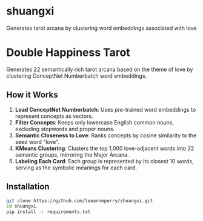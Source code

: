 # shuangxi
Generates tarot arcana by clustering word embeddings associated with love

# Double Happiness Tarot

Generates 22 semantically rich tarot arcana based on the theme of love by clustering ConceptNet Numberbatch word embeddings. 

## How it Works

1. **Load ConceptNet Numberbatch**: Uses pre-trained word embeddings to represent concepts as vectors.
2. **Filter Concepts**: Keeps only lowercase English common nouns, excluding stopwords and proper nouns.
3. **Semantic Closeness to Love**: Ranks concepts by cosine similarity to the seed word "love".
4. **KMeans Clustering**: Clusters the top 1,000 love-adjacent words into 22 semantic groups, mirroring the Major Arcana.
5. **Labeling Each Card**: Each group is represented by its closest 10 words, serving as the symbolic meanings for each card.

## Installation

```bash
git clone https://github.com/leeannmperry/shuangxi.git
cd shuangxi
pip install -r requirements.txt
